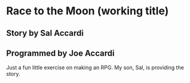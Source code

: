 # Race to the Moon (working title)
## Story by Sal Accardi
## Programmed by Joe Accardi

Just a fun little exercise on making an RPG. My son, Sal, is providing the story. 
